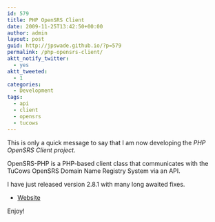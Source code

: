 ```yaml
---
id: 579
title: PHP OpenSRS Client
date: 2009-11-25T13:42:50+00:00
author: admin
layout: post
guid: http://jpswade.github.io/?p=579
permalink: /php-opensrs-client/
aktt_notify_twitter:
  - yes
aktt_tweeted:
  - 1
categories:
  - Development
tags:
  - api
  - client
  - opensrs
  - tucows
---
```

<p class="lead">
  This is only a quick message to say that I am now developing the <em>PHP OpenSRS Client project</em>.
</p>

OpenSRS-PHP is a PHP-based client class that communicates with the TuCows OpenSRS Domain Name Registry System via an API.

I have just released version 2.8.1 with many long awaited fixes.

  * [Website](http://opensrs-php.sourceforge.net/)

Enjoy!